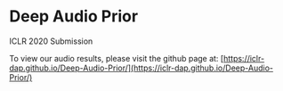 # Deep Audio Prior

ICLR 2020 Submission

To view our audio results, please visit the github page at: [https://iclr-dap.github.io/Deep-Audio-Prior/](https://iclr-dap.github.io/Deep-Audio-Prior/)
